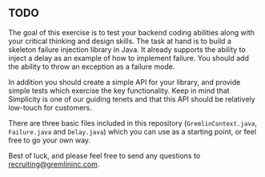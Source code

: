## TODO

The goal of this exercise is to test your backend coding abilities along with your
critical thinking and design skills. The task at hand is to build a skeleton failure
injection library in Java. It already supports the ability to inject a delay as
an example of how to implement failure. You should add the ability to throw an exception
as a failure mode.

In addition you should create a simple API for your library, and provide simple 
tests which exercise the key functionality. Keep in mind that Simplicity is one
of our guiding tenets and that this API should be relatively low-touch for customers.

There are three basic files included in this repository (`GremlinContext.java`,
`Failure.java` and `Delay.java`) which you can use as a starting point, or feel
free to go your own way.

Best of luck, and please feel free to send any questions to
[recruiting@gremlininc.com](mailto:recruiting@gremlininc.com?subject=Backend%20Code%20Sample).

